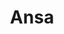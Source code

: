 ---
layout: startup_page
title: "Ansa"
id: "ansa.dev"
permalink: "/ansaansa.dev03302025/"
website: "https://www.ansa.dev/"
funding_round: "Series A"
funding_amount: "$14M"
investors: "Renegade Partners, Bain Capital Ventures, BoxGroup, Wischoff Ventures, B37 Ventures"
about: "Ansa provides white-labeled digital wallet infrastructure for businesses, enabling them to process small payments and reduce credit card fees. Their platform allows merchants to create branded virtual wallets within weeks, offering a customizable payment experience and boosting customer loyalty."
markets: "Fintech, Financial Software, Media and Information Services (B2B), Other Financial Services"
hq: "San Francisco, California, United States"
founded_year: "2022"
linkedin: "https://www.linkedin.com/company/getansa"
twitter: "https://twitter.com/cheaperpayments"
instagram: ""
facebook: ""
crunchbase: "https://www.crunchbase.com/organization/ansa-2346"
pitchbook: "https://pitchbook.com/profiles/company/493530-49"

# SEO Optimization
meta_title: "Ansa - Series A Funding ($14M)"
meta_description: "Ansa, Ansa provides white-labeled digital wallet infrastructure for businesses, enabling them to process small payments and reduce credit card fees. Their p..."
meta_keywords: "Ansa, Fintech, Financial Software, Media and Information Services (B2B), Other Financial Services, Series A funding"
canonical_url: "https://pkprojectstartups.github.io/projectstartups.com/ansaansa.dev03302025/"
---